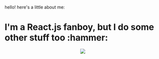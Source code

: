 <!-- Repo has been edited to be static, see comments for dynamic calls. -->
hello! here's a little about me:

<h1>
  I'm a React.js fanboy, but I do some other stuff too :hammer:
</h1>

<p align="center">
  <img src="https://raw.githubusercontent.com/andyruwruw/andyruwruw/master/example/skills.svg">
  <!-- This is how you'd make the call dynamically <img src="https://readme.andyruwruw.com/api/skills"> -->
</p>
